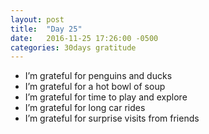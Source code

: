 ```yaml
---
layout: post
title:  "Day 25"
date:   2016-11-25 17:26:00 -0500
categories: 30days gratitude
---
```


* I’m grateful for penguins and ducks
* I’m grateful for a hot bowl of soup
* I’m grateful for time to play and explore
* I’m grateful for long car rides
* I’m grateful for surprise visits from friends
